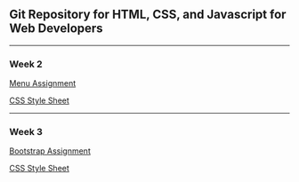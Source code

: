 ## Git Repository for HTML, CSS, and Javascript for Web Developers

--------------

### Week 2

<a href="https://scarmichael99.github.io/html-css-javascript/Week2">Menu Assignment</a>

<a href="https://scarmichael99.github.io/html-css-javascript/Week2/css/style.css">CSS Style Sheet</a>

--------------

### Week 3

<a href="https://scarmichael99.github.io/html-css-javascript/Week3">Bootstrap Assignment</a>

<a href="https://scarmichael99.github.io/html-css-javascript/Week3/css/style.css">CSS Style Sheet</a>

